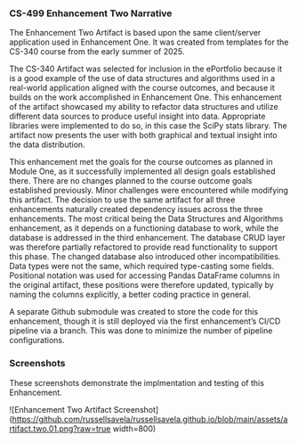 ### CS-499 Enhancement Two Narrative

The Enhancement Two Artifact is based upon the same client/server application used in Enhancement One.  It was created from templates for the CS-340 course from the early summer of 2025.


The CS-340 Artifact was selected for inclusion in the ePortfolio because it is a good example of the use of data structures and algorithms used in a real-world application aligned with the course outcomes, and because it builds on the work accomplished in Enhancement One. This enhancement of the artifact showcased my ability to refactor data structures and utilize different data sources to produce useful insight into data.  Appropriate libraries were implemented to do so, in this case the SciPy stats library. The artifact now presents the user with both graphical and textual insight into the data distribution.


This enhancement met the goals for the course outcomes as planned in Module One, as it successfully implemented all design goals established there.  There are no changes planned to the course outcome goals established previously.
Minor challenges were encountered while modifying this artifact.  The decision to use the same artifact for all three enhancements naturally created dependency issues across the three enhancements.  The most critical being the Data Structures and Algorithms enhancement, as it depends on a functioning database to work, while the database is addressed in the third enhancement.   The database CRUD layer was therefore partially refactored to provide read functionality to support this phase.
The changed database also introduced other incompatibilities.  Data types were not the same, which required type-casting some fields.  Positional notation was used for accessing Pandas DataFrame columns in the original artifact, these positions were therefore updated, typically by naming the columns explicitly, a better coding practice in general.


A separate Github submodule was created to store the code for this enhancement, though it is still deployed via the first enhancement’s CI/CD pipeline via a branch.  This was done to minimize the number of pipeline configurations.

### Screenshots

These screenshots demonstrate the implmentation and testing of this Enhancement.

![Enhancement Two Artifact Screenshot](https://github.com/russellsavela/russellsavela.github.io/blob/main/assets/artifact.two.01.png?raw=true width=800)

